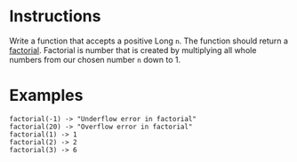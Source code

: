 # Instructions
Write a function that accepts a positive Long `n`. The function should return a [factorial](https://en.wikipedia.org/wiki/Factorial).
Factorial is number that is created by multiplying all whole numbers from our chosen number `n` down to 1.

# Examples
```
factorial(-1) -> "Underflow error in factorial"
factorial(20) -> "Overflow error in factorial"
factorial(1) -> 1
factorial(2) -> 2
factorial(3) -> 6
```
